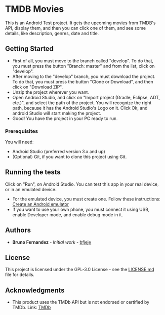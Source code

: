 # TMDB Movies

This is an Android Test project. It gets the upcoming movies from TMDB's API, display them, and then you can click one of them, and see some details, like description, genres, date and title.

## Getting Started

* First of all, you must move to the branch called "develop". To do that, you must press the button "Branch: master" and from the list, click on "develop".
* After moving to the "develop" branch, you must download the project. To do that, you must press the button "Clone or Download", and then click on "Download ZIP".
* Unzip the project wherever you want.
* Open Android Studio, and click on "Import project (Gradle, Eclipse, ADT, etc.)", and select the path of the project. You will recognize the right path, because it has the Android Studio's Logo on it. Click Ok, and android Studio will start making the project.
* Good! You have the project in your PC ready to run.

### Prerequisites

You will need:

* Android Studio (preferred version 3.x and up)
* (Optional) Git, if you want to clone this project using Git.

## Running the tests

Click on "Run", on Android Studio.
You can test this app in your real device, or in an emulated device.
* For the emulated device, you must create one. Follow these instructions: [Create an Android emulator](https://developer.android.com/studio/run/managing-avds)
* If you want to use your own phone, you must connect it using USB, enable Developer mode, and enable debug mode in it.

## Authors

* **Bruno Fernandez** - *Initial work* - [bfjeje](https://github.com/bfjeje)

## License

This project is licensed under the GPL-3.0 License - see the [LICENSE.md](LICENSE.md) file for details.

## Acknowledgments

* This product uses the TMDb API but is not endorsed or certified by TMDb. Link: [TMDb](https://www.themoviedb.org/)
